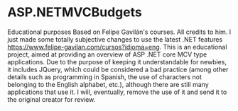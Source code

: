 # ASP.NETMVCBudgets
Educational purposes  Based on Felipe Gavilán's courses. All credits to him. I just made some totally subjective changes to use the latest .NET features https://www.felipe-gavilan.com/cursos?idioma=eng.
This is an educational project, aimed at providing an overview of ASP .NET core MCV type applications. Due to the purpose of keeping it understandable for newbies, it includes JQuery, which could be considered a bad practice (among other details such as programming in Spanish, the use of characters not belonging to the English alphabet, etc.), although there are still many applications that use it. I will, eventually, remove the use of it and send it to the original creator for review.
